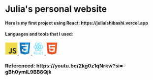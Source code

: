 <h1>Julia's personal website</h1>
<h4 align="left">Here is my first project using React: https://juliaishibashi.vercel.app </h3>
<h4 align="left">Languages and tools that I used:</h3>
<p align="left">
  <a href="https://developer.mozilla.org/en-US/docs/Web/JavaScript" target="_blank" rel="noopener">
    <img src="https://raw.githubusercontent.com/devicons/devicon/master/icons/javascript/javascript-original.svg" alt="javascript" width="40" height="40" />
  </a>
  <a href="https://developer.mozilla.org/en-US/docs/Web/CSS" target="_blank" rel="noopener">
    <img src="https://raw.githubusercontent.com/devicons/devicon/master/icons/css3/css3-original.svg" alt="css" width="40" height="40" />
  </a>
  <a href="https://reactjs.org/" target="_blank" rel="noopener">
    <img src="https://raw.githubusercontent.com/devicons/devicon/master/icons/react/react-original-wordmark.svg" alt="react" width="40" height="40" />
  </a>
  <a href="https://developer.mozilla.org/en-US/docs/Web/HTML" target="_blank" rel="noopener">
    <img src="https://raw.githubusercontent.com/devicons/devicon/master/icons/html5/html5-original.svg" alt="html" width="40" height="40" />
  </a>
</p>
<h3>Referenced: https://youtu.be/2kg0z1qNrkw?si=-gBh0ymlL9BB8Qjk </h3>
